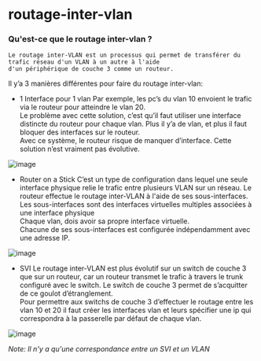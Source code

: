 # routage-inter-vlan

### Qu'est-ce que le routage inter-vlan ?
```
Le routage inter-VLAN est un processus qui permet de transférer du trafic réseau d'un VLAN à un autre à l'aide
d'un périphérique de couche 3 comme un routeur.
```

Il y’a 3 manières différentes pour faire du routage inter-vlan: 

* 1 Interface pour 1 vlan
Par exemple, les pc’s du vlan 10 envoient le trafic via le routeur pour atteindre le vlan 20. <br>
Le problème avec cette solution, c’est qu’il faut utiliser une interface distincte du routeur pour chaque vlan. Plus il y’a de vlan, et plus il faut bloquer des interfaces sur le routeur. <br>
Avec ce système, le routeur risque de manquer d’interface. Cette solution n’est vraiment pas évolutive.

![image](https://user-images.githubusercontent.com/83721477/167014312-8651a162-475c-4329-b1b7-b36f98914b56.png)

* Router on a Stick
C’est un type de configuration dans lequel une seule interface physique relie le trafic entre plusieurs VLAN sur un réseau.
Le routeur effectue le routage inter-VLAN à l'aide de ses sous-interfaces. Les sous-interfaces sont des interfaces virtuelles multiples associées à une interface physique<br>
Chaque vlan, dois avoir sa propre interface virtuelle.<br>
Chacune de ses sous-interfaces est configurée indépendamment avec une adresse IP.

![image](https://user-images.githubusercontent.com/83721477/167014349-41db353f-78cd-4a3b-a070-2726b53434ad.png)

* SVI
Le routage inter-VLAN est plus évolutif sur un switch de couche 3 que sur un routeur, car un routeur transmet le trafic à travers le trunk configuré avec le switch. Le switch de couche 3 permet de s’acquitter de ce goulot d’étranglement.<br>
Pour permettre aux switchs de couche 3 d’effectuer le routage entre les vlan 10 et 20 il faut créer les interfaces vlan et leurs spécifier une ip qui correspondra à la passerelle par défaut de chaque vlan.

![image](https://user-images.githubusercontent.com/83721477/167014327-17cc8f6d-177e-4d79-b02f-4217600ec277.png)

*Note: Il n'y a qu'une correspondance entre un SVI et un VLAN*
